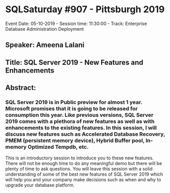 # SQLSaturday #907 - Pittsburgh 2019
Event Date: 05-10-2019 - Session time: 11:30:00 - Track: Enterprise Database Administration  Deployment
## Speaker: Ameena Lalani
## Title: SQL Server 2019 - New Features and Enhancements
## Abstract:
### SQL Server 2019 is in Public preview for almost 1 year. Microsoft promises that it is going to be released for consumption this year. Like previous versions, SQL Server 2019 comes with a plethora of new features as well as with enhancements to the existing features. In this session, I will discuss new features such as Accelerated Database Recovery, PMEM (persistent memory device), Hybrid Buffer pool, In-memory Optimized Tempdb, etc. 
This is an introductory session to introduce you to these new features. There will not be enough time to do any meaningful demo but there will be plenty of time to ask questions. You will leave this session with a solid understanding of some of the best new features of SQL Server 2019 which will help you and your company make decisions such as when and why to upgrade your database platform.
